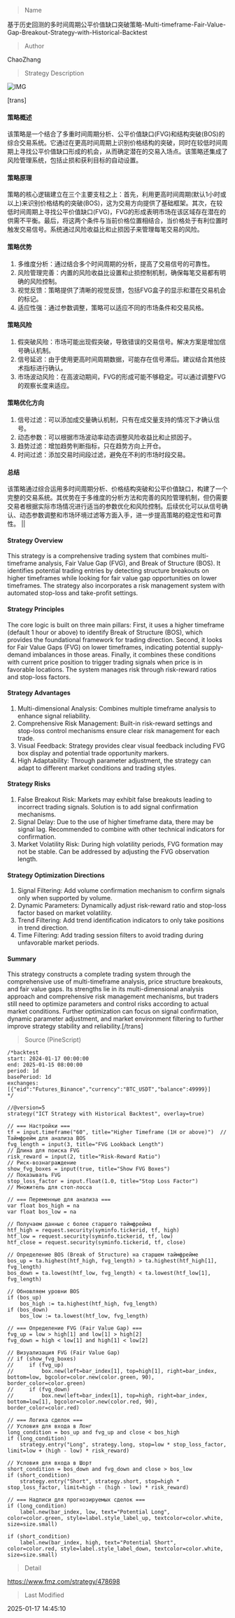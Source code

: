 
> Name

基于历史回测的多时间周期公平价值缺口突破策略-Multi-timeframe-Fair-Value-Gap-Breakout-Strategy-with-Historical-Backtest

> Author

ChaoZhang

> Strategy Description

![IMG](https://www.fmz.com/upload/asset/1474e17b9dcdd85e3d1.png)

[trans]
#### 策略概述
该策略是一个结合了多重时间周期分析、公平价值缺口(FVG)和结构突破(BOS)的综合交易系统。它通过在更高时间周期上识别价格结构的突破，同时在较低时间周期上寻找公平价值缺口形成的机会，从而确定潜在的交易入场点。该策略还集成了风险管理系统，包括止损和获利目标的自动设置。

#### 策略原理
策略的核心逻辑建立在三个主要支柱之上：首先，利用更高时间周期(默认1小时或以上)来识别价格结构的突破(BOS)，这为交易方向提供了基础框架。其次，在较低时间周期上寻找公平价值缺口(FVG)，FVG的形成表明市场在该区域存在潜在的供需不平衡。最后，将这两个条件与当前价格位置相结合，当价格处于有利位置时触发交易信号。系统通过风险收益比和止损因子来管理每笔交易的风险。

#### 策略优势
1. 多维度分析：通过结合多个时间周期的分析，提高了交易信号的可靠性。
2. 风险管理完善：内置的风险收益比设置和止损控制机制，确保每笔交易都有明确的风险控制。
3. 视觉反馈：策略提供了清晰的视觉反馈，包括FVG盒子的显示和潜在交易机会的标记。
4. 适应性强：通过参数调整，策略可以适应不同的市场条件和交易风格。

#### 策略风险
1. 假突破风险：市场可能出现假突破，导致错误的交易信号。解决方案是增加信号确认机制。
2. 信号延迟：由于使用更高时间周期数据，可能存在信号滞后。建议结合其他技术指标进行确认。
3. 市场波动风险：在高波动期间，FVG的形成可能不够稳定。可以通过调整FVG的观察长度来适应。

#### 策略优化方向
1. 信号过滤：可以添加成交量确认机制，只有在成交量支持的情况下才确认信号。
2. 动态参数：可以根据市场波动率动态调整风险收益比和止损因子。
3. 趋势过滤：增加趋势判断指标，只在趋势方向上开仓。
4. 时间过滤：添加交易时间段过滤，避免在不利的市场时段交易。

#### 总结
该策略通过综合运用多时间周期分析、价格结构突破和公平价值缺口，构建了一个完整的交易系统。其优势在于多维度的分析方法和完善的风险管理机制，但仍需要交易者根据实际市场情况进行适当的参数优化和风险控制。后续优化可以从信号确认、动态参数调整和市场环境过滤等方面入手，进一步提高策略的稳定性和可靠性。 ||

#### Strategy Overview
This strategy is a comprehensive trading system that combines multi-timeframe analysis, Fair Value Gap (FVG), and Break of Structure (BOS). It identifies potential trading entries by detecting structure breakouts on higher timeframes while looking for fair value gap opportunities on lower timeframes. The strategy also incorporates a risk management system with automated stop-loss and take-profit settings.

#### Strategy Principles
The core logic is built on three main pillars: First, it uses a higher timeframe (default 1 hour or above) to identify Break of Structure (BOS), which provides the foundational framework for trading direction. Second, it looks for Fair Value Gaps (FVG) on lower timeframes, indicating potential supply-demand imbalances in those areas. Finally, it combines these conditions with current price position to trigger trading signals when price is in favorable locations. The system manages risk through risk-reward ratios and stop-loss factors.

#### Strategy Advantages
1. Multi-dimensional Analysis: Combines multiple timeframe analysis to enhance signal reliability.
2. Comprehensive Risk Management: Built-in risk-reward settings and stop-loss control mechanisms ensure clear risk management for each trade.
3. Visual Feedback: Strategy provides clear visual feedback including FVG box display and potential trade opportunity markers.
4. High Adaptability: Through parameter adjustment, the strategy can adapt to different market conditions and trading styles.

#### Strategy Risks
1. False Breakout Risk: Markets may exhibit false breakouts leading to incorrect trading signals. Solution is to add signal confirmation mechanisms.
2. Signal Delay: Due to the use of higher timeframe data, there may be signal lag. Recommended to combine with other technical indicators for confirmation.
3. Market Volatility Risk: During high volatility periods, FVG formation may not be stable. Can be addressed by adjusting the FVG observation length.

#### Strategy Optimization Directions
1. Signal Filtering: Add volume confirmation mechanism to confirm signals only when supported by volume.
2. Dynamic Parameters: Dynamically adjust risk-reward ratio and stop-loss factor based on market volatility.
3. Trend Filtering: Add trend identification indicators to only take positions in trend direction.
4. Time Filtering: Add trading session filters to avoid trading during unfavorable market periods.

#### Summary
This strategy constructs a complete trading system through the comprehensive use of multi-timeframe analysis, price structure breakouts, and fair value gaps. Its strengths lie in its multi-dimensional analysis approach and comprehensive risk management mechanisms, but traders still need to optimize parameters and control risks according to actual market conditions. Further optimization can focus on signal confirmation, dynamic parameter adjustment, and market environment filtering to further improve strategy stability and reliability.[/trans]



> Source (PineScript)

``` pinescript
/*backtest
start: 2024-01-17 00:00:00
end: 2025-01-15 08:00:00
period: 1d
basePeriod: 1d
exchanges: [{"eid":"Futures_Binance","currency":"BTC_USDT","balance":49999}]
*/

//@version=5
strategy("ICT Strategy with Historical Backtest", overlay=true)

// === Настройки ===
tf = input.timeframe("60", title="Higher Timeframe (1H or above)")  // Таймфрейм для анализа BOS
fvg_length = input(3, title="FVG Lookback Length")                   // Длина для поиска FVG
risk_reward = input(2, title="Risk-Reward Ratio")                    // Риск-вознаграждение
show_fvg_boxes = input(true, title="Show FVG Boxes")                 // Показывать FVG
stop_loss_factor = input.float(1.0, title="Stop Loss Factor")         // Множитель для стоп-лосса

// === Переменные для анализа ===
var float bos_high = na
var float bos_low = na

// Получаем данные с более старшего таймфрейма
htf_high = request.security(syminfo.tickerid, tf, high)
htf_low = request.security(syminfo.tickerid, tf, low)
htf_close = request.security(syminfo.tickerid, tf, close)

// Определение BOS (Break of Structure) на старшем таймфрейме
bos_up = ta.highest(htf_high, fvg_length) > ta.highest(htf_high[1], fvg_length)
bos_down = ta.lowest(htf_low, fvg_length) < ta.lowest(htf_low[1], fvg_length)

// Обновляем уровни BOS
if (bos_up)
    bos_high := ta.highest(htf_high, fvg_length)
if (bos_down)
    bos_low := ta.lowest(htf_low, fvg_length)

// === Определение FVG (Fair Value Gap) ===
fvg_up = low > high[1] and low[1] > high[2]
fvg_down = high < low[1] and high[1] < low[2]

// Визуализация FVG (Fair Value Gap)
// if (show_fvg_boxes)
//     if (fvg_up)
//         box.new(left=bar_index[1], top=high[1], right=bar_index, bottom=low, bgcolor=color.new(color.green, 90), border_color=color.green)
//     if (fvg_down)
//         box.new(left=bar_index[1], top=high, right=bar_index, bottom=low[1], bgcolor=color.new(color.red, 90), border_color=color.red)

// === Логика сделок ===
// Условия для входа в Лонг
long_condition = bos_up and fvg_up and close < bos_high
if (long_condition)
    strategy.entry("Long", strategy.long, stop=low * stop_loss_factor, limit=low + (high - low) * risk_reward)

// Условия для входа в Шорт
short_condition = bos_down and fvg_down and close > bos_low
if (short_condition)
    strategy.entry("Short", strategy.short, stop=high * stop_loss_factor, limit=high - (high - low) * risk_reward)

// === Надписи для прогнозируемых сделок ===
if (long_condition)
    label.new(bar_index, low, text="Potential Long", color=color.green, style=label.style_label_up, textcolor=color.white, size=size.small)

if (short_condition)
    label.new(bar_index, high, text="Potential Short", color=color.red, style=label.style_label_down, textcolor=color.white, size=size.small)

```

> Detail

https://www.fmz.com/strategy/478698

> Last Modified

2025-01-17 14:45:10
